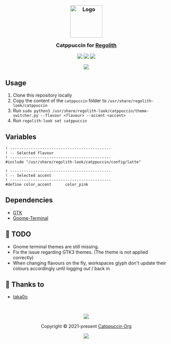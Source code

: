 <h3 align="center">
	<img src="https://raw.githubusercontent.com/catppuccin/catppuccin/main/assets/logos/exports/1544x1544_circle.png" width="100" alt="Logo"/><br/>
	<img src="https://raw.githubusercontent.com/catppuccin/catppuccin/main/assets/misc/transparent.png" height="30" width="0px"/>
	Catppuccin for <a href="https://regolith-desktop.com/">Regolith</a>
	<img src="https://raw.githubusercontent.com/catppuccin/catppuccin/main/assets/misc/transparent.png" height="30" width="0px"/>
</h3>

<p align="center">
	<a href="https://github.com/catppuccin/regolith/stargazers"><img src="https://img.shields.io/github/stars/catppuccin/regolith?colorA=363a4f&colorB=b7bdf8&style=for-the-badge"></a>
	<a href="https://github.com/catppuccin/regolith/issues"><img src="https://img.shields.io/github/issues/catppuccin/regolith?colorA=363a4f&colorB=f5a97f&style=for-the-badge"></a>
	<a href="https://github.com/catppuccin/regolith/contributors"><img src="https://img.shields.io/github/contributors/catppuccin/regolith?colorA=363a4f&colorB=a6da95&style=for-the-badge"></a>
</p>

<p align="center">
	<img src="https://raw.githubusercontent.com/catppuccin/catppuccin/main/assets/misc/sample.png"/>
</p>

## Usage

1. Clone this repository locally
2. Copy the content of the `catppuccin` folder to `/usr/share/regolith-look/catppuccin`
3. Run `sudo python3 /usr/share/regolith-look/catppuccin/theme-switcher.py --flavour <flavour> --accent <accent>`
4. Run `regolith-look set catppuccin`

## Variables
```shell
! --------------------------------------------
! -- Selected flavour
! --------------------------------------------
#include "/usr/share/regolith-look/catppuccin/config/latte"

! --------------------------------------------
! -- Selected accent
! --------------------------------------------
#define color_accent      color_pink
```
## Dependencies
- [GTK](https://github.com/catppuccin/gtk)
- [Gnome-Terminal](https://github.com/catppuccin/gnome-terminal)

## 📝 TODO

- Gnome terminal themes are still missing.
- Fix the issue regarding GTK3 themes. (The theme is not applied correctly)
- When changing flavours on the fly, workspaces glyph don't update their colours accordingly until logging out / back in

## 💝 Thanks to

- [taka0o](https://github.com/taka0o)

&nbsp;

<p align="center">
	<img src="https://raw.githubusercontent.com/catppuccin/catppuccin/main/assets/footers/gray0_ctp_on_line.svg?sanitize=true" />
</p>

<p align="center">
	Copyright &copy; 2021-present <a href="https://github.com/catppuccin" target="_blank">Catppuccin Org</a>
</p>

<p align="center">
	<a href="https://github.com/catppuccin/catppuccin/blob/main/LICENSE"><img src="https://img.shields.io/static/v1.svg?style=for-the-badge&label=License&message=MIT&logoColor=d9e0ee&colorA=363a4f&colorB=b7bdf8"/></a>
</p>
